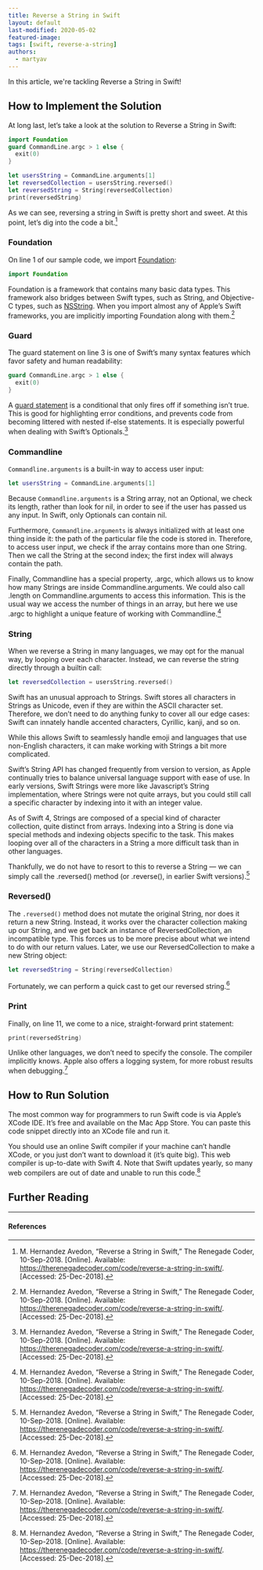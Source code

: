 ```yaml
---
title: Reverse a String in Swift
layout: default
last-modified: 2020-05-02
featured-image:
tags: [swift, reverse-a-string]
authors:
  - martyav
---
```


In this article, we're tackling Reverse a String in Swift!

## How to Implement the Solution

At long last, let’s take a look at the solution to Reverse a String in Swift:

```swift
import Foundation
guard CommandLine.argc > 1 else {
  exit(0)
}

let usersString = CommandLine.arguments[1]
let reversedCollection = usersString.reversed()
let reversedString = String(reversedCollection)
print(reversedString)
```

As we can see, reversing a string in Swift is pretty short and sweet. At this
point, let’s dig into the code a bit.[^1]

### Foundation

On line 1 of our sample code, we import [Foundation][1]:

```swift
import Foundation
```

Foundation is a framework that contains many basic data types. This framework
also bridges between Swift types, such as String, and Objective-C types, such
as [NSString][2]. When you import almost any of Apple’s Swift frameworks, you are
implicitly importing Foundation along with them.[^1]

### Guard

The guard statement on line 3 is one of Swift’s many syntax features which favor
safety and human readability:

```swift
guard CommandLine.argc > 1 else {
  exit(0)
}
```

A [guard statement][3] is a conditional that only fires off if something isn’t true.
This is good for highlighting error conditions, and prevents code from becoming
littered with nested if-else statements. It is especially powerful when dealing
with Swift’s Optionals.[^1]

### Commandline

`Commandline.arguments` is a built-in way to access user input:

```swift
let usersString = CommandLine.arguments[1]
```

Because `Commandline.arguments` is a String array, not an Optional, we check its
length, rather than look for nil, in order to see if the user has passed us any
input. In Swift, only Optionals can contain nil.

Furthermore, `Commandline.arguments` is always initialized with at least one thing
inside it: the path of the particular file the code is stored in. Therefore, to
access user input, we check if the array contains more than one String. Then we
call the String at the second index; the first index will always contain the path.

Finally, Commandline has a special property, .argc, which allows us to know how
many Strings are inside Commandline.arguments. We could also call .length on
Commandline.arguments to access this information. This is the usual way we access
the number of things in an array, but here we use .argc to highlight a unique
feature of working with Commandline.[^1]

### String

When we reverse a String in many languages, we may opt for the manual way, by
looping over each character. Instead, we can reverse the string directly through
a builtin call:

```swift
let reversedCollection = usersString.reversed()
```

Swift has an unusual approach to Strings. Swift stores all characters in Strings
as Unicode, even if they are within the ASCII character set. Therefore, we don’t
need to do anything funky to cover all our edge cases: Swift can innately handle
accented characters, Cyrillic, kanji, and so on.

While this allows Swift to seamlessly handle emoji and languages that use
non-English characters, it can make working with Strings a bit more complicated.

Swift’s String API has changed frequently from version to version, as Apple
continually tries to balance universal language support with ease of use. In
early versions, Swift Strings were more like Javascript’s String implementation,
where Strings were not quite arrays, but you could still call a specific
character by indexing into it with an integer value.

As of Swift 4, Strings are composed of a special kind of character collection,
quite distinct from arrays. Indexing into a String is done via special methods
and indexing objects specific to the task. This makes looping over all of the
characters in a String a more difficult task than in other languages.

Thankfully, we do not have to resort to this to reverse a String — we can simply
call the .reversed() method (or .reverse(), in earlier Swift versions).[^1]

### Reversed()

The `.reversed()` method does not mutate the original String, nor does it return a
new String. Instead, it works over the character collection making up our String,
and we get back an instance of ReversedCollection, an incompatible type. This
forces us to be more precise about what we intend to do with our return values.
Later, we use our ReversedCollection to make a new String object:

```swift
let reversedString = String(reversedCollection)
```

Fortunately, we can perform a quick cast to get our reversed string.[^1]

### Print

Finally, on line 11, we come to a nice, straight-forward print statement:

```swift
print(reversedString)
```

Unlike other languages, we don’t need to specify the console. The compiler
implicitly knows. Apple also offers a logging system, for more robust results
when debugging.[^1]

## How to Run Solution

The most common way for programmers to run Swift code is via Apple’s XCode IDE.
It’s free and available on the Mac App Store. You can paste this code snippet
directly into an XCode file and run it.

You should use an online Swift compiler if your machine can’t handle XCode, or
you just don’t want to download it (it’s quite big). This web compiler is
up-to-date with Swift 4. Note that Swift updates yearly, so many web compilers
are out of date and unable to run this code.[^1]

## Further Reading


---

#### References

[^1]: M. Hernandez Avedon, “Reverse a String in Swift,” The Renegade Coder, 10-Sep-2018. [Online]. Available: <https://therenegadecoder.com/code/reverse-a-string-in-swift/>. [Accessed: 25-Dec-2018].

[1]: https://developer.apple.com/documentation/foundation
[2]: https://developer.apple.com/documentation/foundation/nsstring
[3]: https://medium.com/@chris_dus/the-guard-statement-in-swift-fdad41b08798
